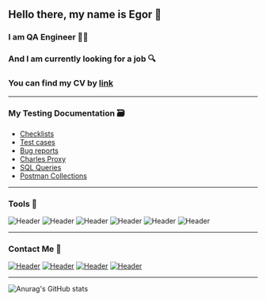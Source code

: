 ## Hello there, my name is Egor  :wave: 
### I am QA Engineer  :technologist: 
### And I am currently looking for a job  :mag:
### You can find my CV by [link](https://egorsoroka8.github.io/)
---------------------------------------------------------------------

### My Testing Documentation  :card_file_box:

 - [Checklists](https://github.com/egorsoroka8/checklists)
 - [Test cases](https://github.com/egorsoroka8/testcases)
 - [Bug reports](https://github.com/egorsoroka8/bug-reports)
 - [Charles Proxy](https://github.com/egorsoroka8/charlesproxy)
 - [SQL Queries](https://github.com/egorsoroka8/SQL)
 - [Postman Collections](https://github.com/egorsoroka8/postman)
 

-----------------------------------------------------------------------


### Tools  :hammer:
![Header](https://img.shields.io/badge/Jira-D3D3D3?style=for-the-badge&logo=jira&logoColor=136be1)
![Header](https://img.shields.io/badge/Postman-D3D3D3?style=for-the-badge&logo=postman&logoColor=f76935)
![Header](https://img.shields.io/badge/Github-D3D3D3?style=for-the-badge&logo=github&logoColor=090909)
![Header](https://img.shields.io/badge/MySQL-D3D3D3?style=for-the-badge&logo=mysql&logoColor=00618a)
![Header](https://img.shields.io/badge/DevTools-D3D3D3?style=for-the-badge&logo=googlechrome&logoColor=2674f2)
![Header](https://img.shields.io/badge/Charles_Proxy-D3D3D3?style=for-the-badge&)


-------------------------------------------------------------------------
### Contact Me  :memo:
[![Header](https://img.shields.io/badge/Telegram-D3D3D3?style=for-the-badge&logo=telegram&logoColor=31a5db)](https://t.me/egorsoroka)
[![Header](https://img.shields.io/badge/Linkedin-D3D3D3?style=for-the-badge&logo=linkedin&logoColor=0073b1)](https://www.linkedin.com/in/egorsoroka8/)
[![Header](https://img.shields.io/badge/Instagram-D3D3D3?style=for-the-badge&logo=instagram&logoColor=FF00FF)](https://www.instagram.com/egorsoroka/)
[![Header](https://img.shields.io/badge/Twitter-D3D3D3?style=for-the-badge&logo=twitter&logoColor=1c96e8)](https://twitter.com/egorsoroka_)


-------------------------------------------------------------------------

![Anurag's GitHub stats](https://github-readme-stats.vercel.app/api?username=egorsoroka8&show_icons=true&theme=swift)
